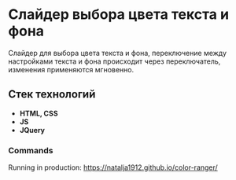 # Слайдер выбора цвета текста и фона
Слайдер для выбора цвета текста и фона, переключение между настройками текста и фона происходит через переключатель, изменения применяются мгновенно.

## Стек технологий

- **HTML, CSS**
- **JS**
- **JQuery**


### Commands

Running in production:
https://natalja1912.github.io/color-ranger/

